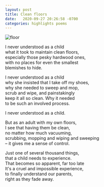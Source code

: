 ```yaml
---
layout: post
title: Clean floors
date:   2020-09-27 20:26:58 -0700
categories: highlights poems
---
```

![floor](https://raw.githubusercontent.com/svvchen/nervxious/gh-pages/assets/images/floor.png)

I never understood as a child  
what it took to maintain clean floors,  
especially those pesky hardwood ones,  
with no places for even the smallest  
blemishes to hide.  

I never understood as a child  
why she insisted that I take off my shoes,  
why she needed to sweep and mop,  
scrub and wipe, and painstakingly  
keep it all so clean. Why it needed  
to be such an involved process.  

I never understood as a child.  

But as an adult with my own floors,  
I see that having them be clean,  
no matter how much vacuuming,  
scrubbing, mopping and wiping and sweeping  
– it gives me a sense of control.  

Just one of several thousand things,  
that a child needs to experience.  
That becomes so apparent, far too late  
It's a cruel and impossible experience,  
to finally understand our parents,  
right as they fade away.  
